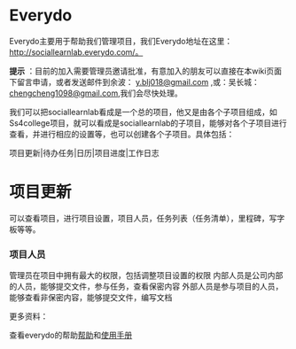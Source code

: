 # Everydo #
Everydo主要用于帮助我们管理项目，我们Everydo地址在这里：http://sociallearnlab.everydo.com/。

**提示** ：目前的加入需要管理员邀请批准，有意加入的朋友可以直接在本wiki页面下留言申请，或者发送邮件到余波： y.blj018@gmail.com ,或：吴长城：chengcheng1098@gmail.com,我们会尽快处理。

我们可以把sociallearnlab看成是一个总的项目，他又是由各个子项目组成，如Ss4college项目，就可以看成是sociallearnlab的子项目，能够对各个子项目进行查看，并进行相应的设置等，也可以创建各个子项目。具体包括：


项目更新|待办任务|日历|项目进度|工作日志
# 项目更新 #
可以查看项目，进行项目设置，项目人员，任务列表（任务清单），里程碑，写字板等等。
### 项目人员 ###
管理员在项目中拥有最大的权限，包括调整项目设置的权限
内部人员是公司内部的人员，能够提交文件，参与任务，查看保密内容
外部人员是参与项目的人员，能够查看非保密内容，能够提交文件，编写文档


更多资料：


查看everydo的帮助[帮助](http://docs.everydo.com/project)和[使用手册](http://docs.everydo.com/project/manual/view.html)